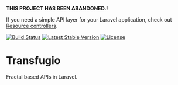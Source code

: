 **THIS PROJECT HAS BEEN ABANDONED.!**

If you need a simple API layer for your Laravel application, check out [Resource controllers](https://laravel.com/docs/8.x/eloquent-resources).

[![Build Status](https://travis-ci.org/eFrane/Transfugio.svg?branch=master)](https://travis-ci.org/eFrane/Transfugio)
[![Latest Stable Version](https://poser.pugx.org/efrane/transfugio/v/stable)](https://packagist.org/packages/efrane/transfugio)
[![License](https://poser.pugx.org/efrane/transfugio/license)](https://packagist.org/packages/efrane/transfugio)

# Transfugio

Fractal based APIs in Laravel.
